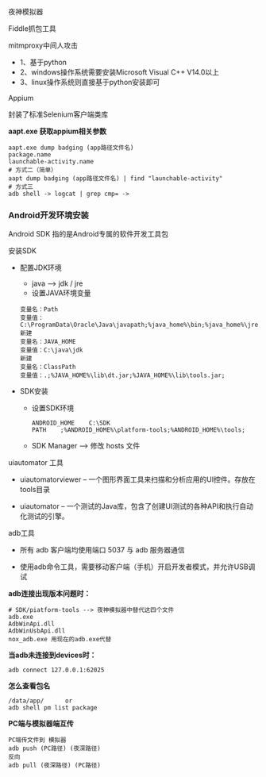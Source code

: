 夜神模拟器

Fiddle抓包工具

mitmproxy中间人攻击

- 1、基于python
- 2、windows操作系统需要安装Microsoft Visual C++ V14.0以上
- 3、linux操作系统则直接基于python安装即可

Appium

封装了标准Selenium客户端类库

**aapt.exe 获取appium相关参数**

```
aapt.exe dump badging (app路径文件名)
package.name
launchable-activity.name
# 方式二（简单）
aapt dump badging (app路径文件名) | find "launchable-activity"
# 方式三
adb shell -> logcat | grep cmp= ->
```

### Android开发环境安装

Android SDK 指的是Android专属的软件开发工具包

安装SDK

- 配置JDK环境

  - java --> jdk / jre
  - 设置JAVA环境变量

  ```
  变量名：Path
  变量值：C:\ProgramData\Oracle\Java\javapath;%java_home%\bin;%java_home%\jre\bin
  新建
  变量名：JAVA_HOME
  变量值：C:\java\jdk
  新建
  变量名：ClassPath
  变量值：.;%JAVA_HOME%\lib\dt.jar;%JAVA_HOME%\lib\tools.jar;
  ```

- SDK安装

  - 设置SDK环境

    ```
    ANDROID_HOME	C:\SDK
    PATH	;%ANDROID_HOME%\platform-tools;%ANDROID_HOME%\tools;
    ```

  - SDK Manager --> 修改 hosts 文件

uiautomator 工具

- uiautomatorviewer – 一个图形界面工具来扫描和分析应用的UI控件。存放在tools目录

- uiautomator – 一个测试的Java库，包含了创建UI测试的各种API和执行自动化测试的引擎。

adb工具

- 所有 adb 客户端均使用端口 5037 与 adb 服务器通信


- 使用adb命令工具，需要移动客户端（手机）开启开发者模式，并允许USB调试

**adb连接出现版本问题时：**

```
# SDK/piatform-tools --> 夜神模拟器中替代这四个文件
adb.exe
AdbWinApi.dll
AdbWinUsbApi.dll
nox_adb.exe 用现在的adb.exe代替
```

**当adb未连接到devices时：**

```
adb connect 127.0.0.1:62025
```

**怎么查看包名**

```
/data/app/		or	
adb shell pm list package
```

**PC端与模拟器端互传**

```
PC端传文件到 模拟器
adb push (PC路径) (夜深路径)
反向
adb pull (夜深路径) (PC路径)
```


